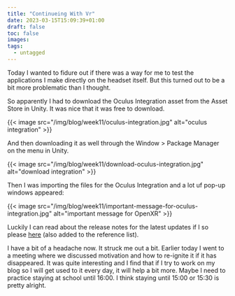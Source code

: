 ```yaml
---
title: "Continueing With Vr"
date: 2023-03-15T15:09:39+01:00
draft: false
toc: false
images:
tags:
  - untagged
---
```


Today I wanted to fidure out if there was a way for me to test the applications I make directly on the headset itself. But this turned out to be a bit more problematic than I thought.

So apparently I had to download the Oculus Integration asset from the Asset Store in Unity. It was nice that it was free to download.

{{< image src="/img/blog/week11/oculus-integration.jpg" alt="oculus integration" >}}

And then downloading it as well through the Window > Package Manager on the menu in Unity.

{{< image src="/img/blog/week11/download-oculus-integration.jpg" alt="download integration" >}}

Then I was importing the files for the Oculus Integration and a lot uf pop-up windows appeared:

{{< image src="/img/blog/week11/important-message-for-oculus-integration.jpg" alt="important message for OpenXR" >}}

Luckily I can read about the release notes for the latest updates if I so please [here](https://developer.oculus.com/downloads/package/unity-integration/) (also added to the reference list).

I have a bit of a headache now. It struck me out a bit. Earlier today I went to a meeting where we discussed motivation and how to re-ignite it if it has disappeared. It was quite interesting and I find that if I try to work on my blog so I will get used to it every day, it will help a bit more. Maybe I need to practice staying at school until 16:00. I think staying until 15:00 or 15:30 is pretty alright.